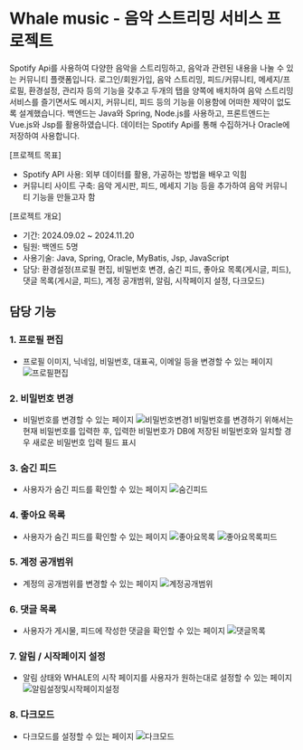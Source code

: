 # Whale music - 음악 스트리밍 서비스 프로젝트

Spotify Api를 사용하여 다양한 음악을 스트리밍하고, 음악과 관련된 내용을 나눌 수 있는 커뮤니티 플랫폼입니다. 로그인/회원가입, 음악 스트리밍, 피드/커뮤니티, 메세지/프로필, 환경설정, 관리자 등의 기능을 갖추고 두개의 탭을 양쪽에 배치하여 음악 스트리밍 서비스를 즐기면서도 메시지, 커뮤니티, 피드 등의 기능을 이용함에 어떠한 제약이 없도록 설계했습니다. 백엔드는 Java와 Spring, Node.js를 사용하고, 프론트엔드는 Vue.js와 Jsp를 활용하였습니다. 데이터는 Spotify Api를 통해 수집하거나 Oracle에 저장하여 사용합니다.

[프로젝트 목표]
* Spotify API 사용: 외부 데이터를 활용, 가공하는 방법을 배우고 익힘
* 커뮤니티 사이트 구축: 음악 게시판, 피드, 메세지 기능 등을 추가하여 음악 커뮤니티 기능을 만들고자 함

[프로젝트 개요]
* 기간: 2024.09.02 ~ 2024.11.20
* 팀원: 백엔드 5명
* 사용기술: Java, Spring, Oracle, MyBatis, Jsp, JavaScript
* 담당: 환경설정(프로필 편집, 비밀번호 변경, 숨긴 피드, 좋아요 목록(게시글, 피드), 댓글 목록(게시글, 피드), 계정 공개범위, 알림, 시작페이지 설정, 다크모드)

## 담당 기능
### 1. 프로필 편집
- 프로필 이미지, 닉네임, 비밀번호, 대표곡, 이메일 등을 변경할 수 있는 페이지
![프로필편집](https://github.com/user-attachments/assets/90847ac0-afc9-4470-90ea-f8aa0ef61c3d)

### 2. 비밀번호 변경
- 비밀번호를 변경할 수 있는 페이지
![비밀번호변경1](https://github.com/user-attachments/assets/d7dbddd5-e24a-468e-8bed-ce82e0319cf1)
비밀번호를 변경하기 위해서는 현재 비밀번호를 입력한 후, 입력한 비밀번호가 DB에 저장된 비밀번호와 일치할 경우 새로운 비밀번호 입력 필드 표시

### 3. 숨긴 피드
- 사용자가 숨긴 피드를 확인할 수 있는 페이지
![숨긴피드](https://github.com/user-attachments/assets/1b4c2e5b-c106-40fa-be69-b44374aa7889)

### 4. 좋아요 목록
- 사용자가 숨긴 피드를 확인할 수 있는 페이지
![좋아요목록](https://github.com/user-attachments/assets/61a003f4-c291-4af0-8e87-6a15d0bcb600)
![좋아요목록피드](https://github.com/user-attachments/assets/b5828fe4-6e1c-4e95-a736-274b24f9814b)

### 5. 계정 공개범위
- 계정의 공개범위를 변경할 수 있는 페이지
![계정공개범위](https://github.com/user-attachments/assets/a5009617-5599-45bb-b246-efe68bf0415b)

### 6. 댓글 목록
- 사용자가 게시물, 피드에 작성한 댓글을 확인할 수 있는 페이지
![댓글목록](https://github.com/user-attachments/assets/ee607112-20f8-4a21-bf4f-33b7286bab04)

### 7. 알림 / 시작페이지 설정
- 알림 상태와 WHALE의 시작 페이지를 사용자가 원하는대로 설정할 수 있는 페이지
![알림설정및시작페이지설정](https://github.com/user-attachments/assets/acce5a03-44fe-468a-b892-819b7c238390)

### 8. 다크모드
- 다크모드를 설정할 수 있는 페이지
![다크모드](https://github.com/user-attachments/assets/f929bc2a-86f1-48a2-8295-4e9fbc003371)
